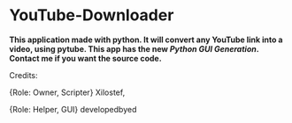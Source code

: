 # YouTube-Downloader
**This application made with python. It will convert any YouTube link into a video, using pytube. This app has the new *Python GUI Generation*. Contact me if you want the source code.**

Credits:

{Role: Owner, Scripter}  Xilostef,

{Role: Helper, GUI}  developedbyed
